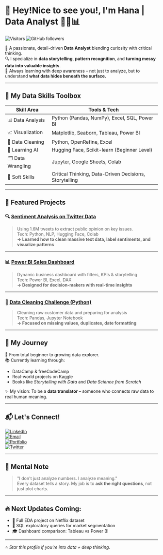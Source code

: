 # 👋 Hey!Nice to see you!, I'm Hana | Data Analyst 👩‍💻📊

![Visitors](https://visitor-badge.laobi.icu/badge?page_id=rafnixg.rafnixg)
![GitHub followers](https://img.shields.io/github/followers/rafnixg?label=Followers&style=social)

🌱 A passionate, detail-driven **Data Analyst** blending curiosity with critical thinking.  
🔍 I specialize in **data storytelling**, **pattern recognition**, and **turning messy data into valuable insights**.  
🧠 Always learning with deep awareness – not just to analyze, but to understand **what data hides beneath the surface.**

---

## 🚀 My Data Skills Toolbox

| Skill Area    | Tools & Tech |
|---------------|--------------|
| 📊 Data Analysis | Python (Pandas, NumPy), Excel, SQL, Power BI |
| 📈 Visualization | Matplotlib, Seaborn, Tableau, Power BI |
| 🧹 Data Cleaning | Python, OpenRefine, Excel |
| 🤖 Learning AI | Hugging Face, Scikit-learn (Beginner Level) |
| 🗂️ Data Wrangling | Jupyter, Google Sheets, Colab |
| 🧠 Soft Skills | Critical Thinking, Data-Driven Decisions, Storytelling |

---

## 🧩 Featured Projects

### 🔍 [Sentiment Analysis on Twitter Data](#)
> Using 1.6M tweets to extract public opinion on key issues.  
Tech: Python, NLP, Hugging Face, Colab  
**→ Learned how to clean massive text data, label sentiments, and visualize patterns**

---

### 📊 [Power BI Sales Dashboard](#)
> Dynamic business dashboard with filters, KPIs & storytelling  
Tech: Power BI, Excel, DAX  
**→ Designed for decision-makers with real-time insights**

---

### 🧼 [Data Cleaning Challenge (Python)](#)
> Cleaning raw customer data and preparing for analysis  
Tech: Pandas, Jupyter Notebook  
**→ Focused on missing values, duplicates, date formatting**

---

## 🧭 My Journey

📍 From total beginner to growing data explorer.  
📚 Currently learning through:
- DataCamp & freeCodeCamp
- Real-world projects on Kaggle
- Books like *Storytelling with Data* and *Data Science from Scratch*

✨ My vision: To be a **data translator** – someone who connects raw data to real human meaning.

---

## 📬 Let's Connect!

[![LinkedIn](https://img.shields.io/badge/LinkedIn-%230077B5.svg?style=flat&logo=linkedin&logoColor=white)](https://www.linkedin.com/in/your-link/)  
[![Email](https://img.shields.io/badge/Gmail-D14836?style=flat&logo=gmail&logoColor=white)](mailto:your-email@gmail.com)  
[![Portfolio](https://img.shields.io/badge/Portfolio-Website-blue?style=flat&logo=github)](https://yourportfolio.com)  
[![Twitter](https://img.shields.io/badge/Twitter-1DA1F2?style=flat&logo=twitter&logoColor=white)](https://twitter.com/yourhandle)

---

## 🧠 Mental Note

> "I don't just analyze numbers. I analyze meaning."  
> Every dataset tells a story. My job is to **ask the right questions**, not just plot charts.

---

## 🔥 Next Updates Coming:

- 📁 Full EDA project on Netflix dataset  
- 🧪 SQL exploratory queries for market segmentation  
- 🎓 Dashboard comparison: Tableau vs Power BI

---

⭐️ _Star this profile if you're into data + deep thinking._  
